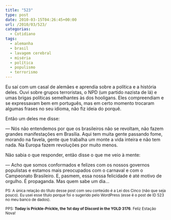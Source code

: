 ```yaml
---
title: "523"
type: post
date: 2010-03-15T04:26:45+00:00
url: /2010/03/523/
categorias:
  - Cotidiano
tags:
  - alemanha
  - brasil
  - lavagem cerebral
  - miséria
  - política
  - populismo
  - terrorismo
---
```


Eu saí com um casal de alemães e aprendia sobre a política e a história deles. Ouvi sobre grupos terroristas, o NPD (um partido nazista de lá) e umas brigas políticas semelhantes às dos hooligans. Eles compreendiam e se expressavam bem em português, mas em certo momento trocaram algumas frases no seu idioma, não fiz ideia do porquê.

Então um deles me disse:

— Nós não entendemos por que os brasileiros não se revoltam, não fazem grandes manifestações em Brasília. Aqui tem muita gente passando fome, morando na favela, gente que trabalha um monte a vida inteira e não tem nada. Na Europa fazem revoluções por muito menos.

Não sabia o que responder, então disse o que me veio à mente:

— Acho que somos conformados e felizes com os nossos governos populistas e estamos mais preocupados com o carnaval e com o Campeonato Brasileiro. E, pasmem, essa nossa felicidade é até motivo de orgulho. É propaganda. Mas quem sabe um dia…

<small>PS: A única relação do título desse post com seu conteúdo é a Lei dos Cinco (não que seja pouco). Eu usei esse título porque foi o sugerido pelo WordPress (esse é o post de ID 523 no meu banco de dados).</small>

<small>PPS: <strong>Today is Prickle-Prickle, the 1st day of Discord in the YOLD 3176</strong>. Feliz Estação Nova!</small>
